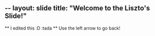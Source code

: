 --
layout: slide
title: "Welcome to the Liszto's Slide!"
--
** I edited this :D :tada **
Use the left arrow to go back!
